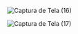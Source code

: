 ![Captura de Tela (16)](https://user-images.githubusercontent.com/111322420/232579315-8535cc32-d827-4a0d-9721-7194c90c859a.png)

![Captura de Tela (17)](https://user-images.githubusercontent.com/111322420/232579323-39e47276-eeda-4684-9c23-879d874cfcdf.png)
